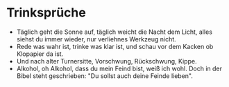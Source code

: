 # Trinksprüche

- Täglich geht die Sonne auf, täglich weicht die Nacht dem Licht, alles siehst du immer wieder, nur verliehnes Werkzeug nicht.
- Rede was wahr ist, trinke was klar ist, und schau vor dem Kacken ob Klopapier da ist.
- Und nach alter Turnersitte, Vorschwung, Rückschwung, Kippe.
- Alkohol, oh Alkohol, dass du mein Feind bist, weiß ich wohl. Doch in der Bibel steht geschrieben: "Du sollst auch deine Feinde lieben".
